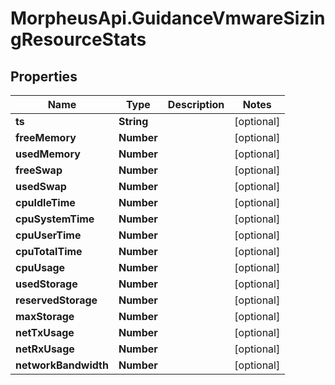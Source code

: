 # MorpheusApi.GuidanceVmwareSizingResourceStats

## Properties

Name | Type | Description | Notes
------------ | ------------- | ------------- | -------------
**ts** | **String** |  | [optional] 
**freeMemory** | **Number** |  | [optional] 
**usedMemory** | **Number** |  | [optional] 
**freeSwap** | **Number** |  | [optional] 
**usedSwap** | **Number** |  | [optional] 
**cpuIdleTime** | **Number** |  | [optional] 
**cpuSystemTime** | **Number** |  | [optional] 
**cpuUserTime** | **Number** |  | [optional] 
**cpuTotalTime** | **Number** |  | [optional] 
**cpuUsage** | **Number** |  | [optional] 
**usedStorage** | **Number** |  | [optional] 
**reservedStorage** | **Number** |  | [optional] 
**maxStorage** | **Number** |  | [optional] 
**netTxUsage** | **Number** |  | [optional] 
**netRxUsage** | **Number** |  | [optional] 
**networkBandwidth** | **Number** |  | [optional] 


